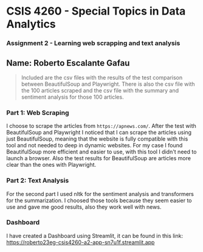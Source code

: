 # CSIS 4260 - Special Topics in Data Analytics

### Assignment 2 - Learning web scrapping and text analysis

## Name: Roberto Escalante Gafau

> Included are the csv files with the results of the test comparison between BeautifulSoup and Playwright. There is also the csv file with the 100 articles scraped and the csv file with the summary and sentiment analysis for those 100 articles.

### Part 1: Web Scraping

I choose to scrape the articles from `https://apnews.com/`.
After the test with BeautifulSoup and Playwright I noticed that I can scrape the articles using just BeautifulSoup, meaning that the website is fully compatible with this tool and not needed to deep in dynamic websites.
For my case I found BeautifulSoup more efficient and easier to use, with this tool I didn't need to launch a browser. Also the test results for BeautifulSoup are articles more clear than the ones with Playwright.

### Part 2: Text Analysis

For the second part I used nltk for the sentiment analysis and transformers for the summarization. I choosed those tools because they seem easier to use and gave me good results, also they work well with news.

### Dashboard

I have created a Dashboard using Streamlit, it can be found in this link: https://roberto23eg-csis4260-a2-app-sn7u1f.streamlit.app